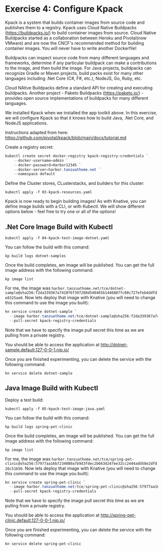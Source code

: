 # Exercise 4: Configure Kpack

Kpack is a system that builds container images from source code and publishes them to a registry. Kpack uses
Cloud Native Buildpacks (https://buildpacks.io/) to build container images from source. Cloud Native Buildpacks
started as a collaboration between Heroku and Pivotal(now VMware) and are now the CNCF's recommended
method for building container images. You will never have to write another Dockerfile!

Buildpacks can inspect source code from many different languages and frameworks, determine if any
particular buildpack can make a contributions to the image, and then build the image. For Java projects,
buildpacks can recognize Gradle or Maven projects, build packs exist for many other languages including
.Net Core (C#, F#, etc.), NodeJS, Go, Ruby, etc.

Cloud NAtive Buildpacks define a standard API for creating and executing buildpacks. Another project - Paketo
Buildpacks (https://paketo.io/) - provides open source implementations of buildpacks for many different languages.

We installed Kpack when we installed the app toolkit above. In this exercise, we will configure Kpack so that
it knows how to build Java, .Net Core, and NodeJS applications.

Instructions adapted from here: https://github.com/pivotal/kpack/blob/main/docs/tutorial.md

Create a registry secret:

```powershell
kubectl create secret docker-registry kpack-registry-credentials `
    --docker-username=admin `
    --docker-password=Harbor12345 `
    --docker-server=harbor.tanzuathome.net `
    --namespace default
```

Define the Cluster stores, CLusterstacks, and builders for this cluster:

```shell
kubectl apply -f 03-kpack-resources.yaml
```

Kpack is now ready to begin building images! As with Knative, you can define image builds with a CLI, or with Kubectl.
We will show different options below - feel free to try one or all of the options!

## .Net Core Image Build with Kubectl

```shell
kubectl apply -f 04-kpack-test-image-dotnet.yaml
```

You can follow the build with this comand:

```shell
kp build logs dotnet-samples
```

Once the build completes, am image will be published. You can get the full image address with the following command:

```shell
kp image list
```

For me, the image was `harbor.tanzuathome.net/tce/dotnet-sample@sha256:f2da339367a7410f6f397288d540465b1446887fc08c727efeb4ddfde8325ae0`.
Now lets deploy that image with Knative (you will need to change this command to use the image you built):

```powershell
kn service create dotnet-sample `
  --image harbor.tanzuathome.net/tce/dotnet-sample@sha256:f2da339367a7410f6f397288d540465b1446887fc08c727efeb4ddfde8325ae0 `
  --pull-secret kpack-registry-credentials
```

Note that we have to specify the image pull secret this time as we are pulling from a private registry.

You should be able to access the application at http://dotnet-sample.default.127-0-0-1.nip.io/

Once you are finished experimenting, you can delete the service with the following command:

```shell
kn service delete dotnet-sample
```

## Java Image Build with Kubectl

Deploy a test build:

```shell
kubectl apply -f 05-kpack-test-image-java.yaml
```

You can follow the build with this comand:

```shell
kp build logs spring-pet-clinic
```

Once the build completes, am image will be published. You can get the full image address with the following command:

```shell
kp image list
```

For me, the image was `harbor.tanzuathome.net/tce/spring-pet-clinic@sha256:57977aa16b7234080a7b9d3fdec2b663d247ee32cc2444add58e2dfd26c51b50`.
Now lets deploy that image with Knative (you will need to change this command to use the image you built):

```powershell
kn service create spring-pet-clinic `
  --image harbor.tanzuathome.net/tce/spring-pet-clinic@sha256:57977aa16b7234080a7b9d3fdec2b663d247ee32cc2444add58e2dfd26c51b50 `
  --pull-secret kpack-registry-credentials
```

Note that we have to specify the image pull secret this time as we are pulling from a private registry.

You should be able to access the application at http://spring-pet-clinic.default.127-0-0-1.nip.io/

Once you are finished experimenting, you can delete the service with the following command:

```shell
kn service delete spring-pet-clinic
```

